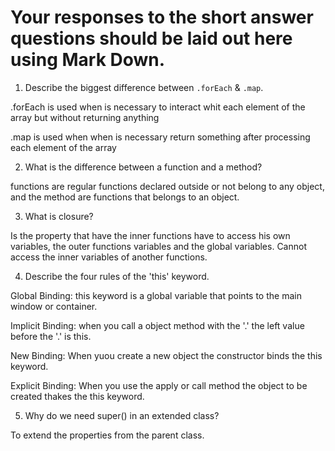 # Your responses to the short answer questions should be laid out here using Mark Down.
1. Describe the biggest difference between `.forEach` & `.map`.

.forEach is used when is necessary to interact whit each element of the array but without returning anything

.map is used when when is necessary return something after processing each element of the array


2. What is the difference between a function and a method?

functions are regular functions declared outside or not belong to any object, and the method are functions that belongs to an object.


3. What is closure?

Is the property that have the inner functions have to access his own variables, the outer functions variables and the global variables. Cannot access the inner variables of another functions.


4. Describe the four rules of the 'this' keyword.

Global Binding: this keyword is a global variable that points to the main window or container.

Implicit Binding: when you call a object method with the '.' the left value before the '.' is this.

New Binding: When yuou create a new object the constructor binds the this keyword.

Explicit Binding: When you use the apply or call method the object to be created thakes the this keyword.

5. Why do we need super() in an extended class?

To extend the properties from the parent class.